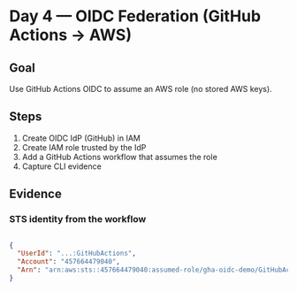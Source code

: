 # Day 4 — OIDC Federation (GitHub Actions → AWS)

## Goal
Use GitHub Actions OIDC to assume an AWS role (no stored AWS keys).

## Steps
1) Create OIDC IdP (GitHub) in IAM
2) Create IAM role trusted by the IdP
3) Add a GitHub Actions workflow that assumes the role
4) Capture CLI evidence

## Evidence
### STS identity from the workflow

```json

{
  "UserId": "...:GitHubActions",
  "Account": "457664479040",
  "Arn": "arn:aws:sts::457664479040:assumed-role/gha-oidc-demo/GitHubActions"
}

